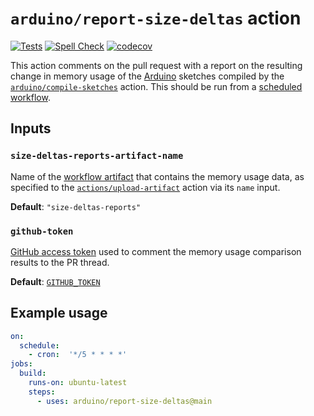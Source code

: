 # `arduino/report-size-deltas` action

[![Tests](https://github.com/arduino/report-size-deltas/workflows/libraries/report-size-deltas%20workflow/badge.svg)](https://github.com/arduino/report-size-deltas/actions?workflow=libraries/report-size-deltas+workflow)
[![Spell Check](https://github.com/arduino/report-size-deltas/workflows/Spell%20Check/badge.svg)](https://github.com/arduino/report-size-deltas/actions?workflow=Spell+Check)
[![codecov](https://codecov.io/gh/arduino/report-size-deltas/branch/master/graph/badge.svg)](https://codecov.io/gh/arduino/report-size-deltas)

This action comments on the pull request with a report on the resulting change in memory usage of the [Arduino](https://www.arduino.cc/) sketches compiled by the [`arduino/compile-sketches`](https://github.com/arduino/compile-sketches) action. This should be run from a [scheduled workflow](https://help.github.com/en/actions/reference/workflow-syntax-for-github-actions#onschedule).

## Inputs

### `size-deltas-reports-artifact-name`

Name of the [workflow artifact](https://docs.github.com/en/actions/configuring-and-managing-workflows/persisting-workflow-data-using-artifacts) that contains the memory usage data, as specified to the [`actions/upload-artifact`](https://github.com/actions/upload-artifact) action via its `name` input.

**Default**: `"size-deltas-reports"`

### `github-token`

[GitHub access token](https://docs.github.com/en/github/authenticating-to-github/creating-a-personal-access-token) used to comment the memory usage comparison results to the PR thread.

**Default**: [`GITHUB_TOKEN`](https://help.github.com/en/actions/configuring-and-managing-workflows/authenticating-with-the-github_token)

## Example usage

```yaml
on:
  schedule:
    - cron:  '*/5 * * * *'
jobs:
  build:
    runs-on: ubuntu-latest
    steps:
      - uses: arduino/report-size-deltas@main
```
